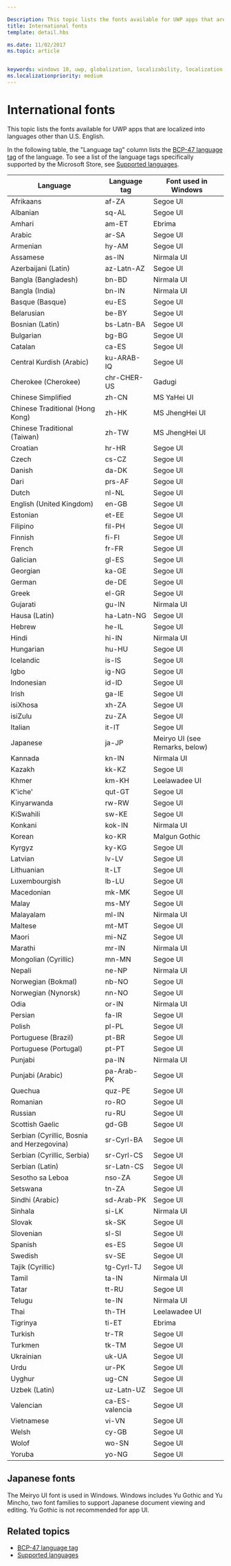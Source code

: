 ```yaml
---

Description: This topic lists the fonts available for UWP apps that are localized into languages other than U.S. English.
title: International fonts
template: detail.hbs

ms.date: 11/02/2017
ms.topic: article


keywords: windows 10, uwp, globalization, localizability, localization
ms.localizationpriority: medium
---
```


# International fonts

This topic lists the fonts available for UWP apps that are localized into languages other than U.S. English.

In the following table, the "Language tag" column lists the [BCP-47 language tag](http://go.microsoft.com/fwlink/p/?linkid=227302) of the language. To see a list of the language tags specifically supported by the Microsoft Store, see [Supported languages](../../publish/supported-languages.md).

| Language | Language tag | Font used in Windows |
| --------- | ----------- | -------------------- |
| Afrikaans | af-ZA | Segoe UI |
| Albanian | sq-AL | Segoe UI |
| Amhari | am-ET | Ebrima |
| Arabic | ar-SA | Segoe UI |
| Armenian | hy-AM | Segoe UI |
| Assamese | as-IN | Nirmala UI |
| Azerbaijani (Latin) | az-Latn-AZ | Segoe UI |
| Bangla (Bangladesh) | bn-BD | Nirmala UI |
| Bangla (India) | bn-IN | Nirmala UI |
| Basque (Basque) | eu-ES | Segoe UI |
| Belarusian | be-BY | Segoe UI |
| Bosnian (Latin) | bs-Latn-BA | Segoe UI |
| Bulgarian | bg-BG | Segoe UI |
| Catalan | ca-ES | Segoe UI |
| Central Kurdish (Arabic) | ku-ARAB-IQ | Segoe UI |
| Cherokee (Cherokee) | chr-CHER-US | Gadugi |
| Chinese Simplified | zh-CN | MS YaHei UI |
| Chinese Traditional (Hong Kong) | zh-HK | MS JhengHei UI |
| Chinese Traditional (Taiwan) | zh-TW | MS JhengHei UI |
| Croatian | hr-HR | Segoe UI |
| Czech | cs-CZ | Segoe UI |
| Danish | da-DK | Segoe UI |
| Dari | prs-AF | Segoe UI |
| Dutch | nl-NL | Segoe UI |
| English (United Kingdom) | en-GB | Segoe UI |
| Estonian | et-EE | Segoe UI |
| Filipino | fil-PH | Segoe UI |
| Finnish | fi-FI | Segoe UI |
| French | fr-FR | Segoe UI |
| Galician | gl-ES | Segoe UI |
| Georgian | ka-GE | Segoe UI |
| German | de-DE | Segoe UI |
| Greek | el-GR | Segoe UI |
| Gujarati | gu-IN | Nirmala UI |
| Hausa (Latin) | ha-Latn-NG | Segoe UI |
| Hebrew | he-IL | Segoe UI |
| Hindi | hi-IN | Nirmala UI |
| Hungarian | hu-HU | Segoe UI |
| Icelandic | is-IS | Segoe UI |
| Igbo | ig-NG | Segoe UI |
| Indonesian | id-ID | Segoe UI |
| Irish | ga-IE | Segoe UI |
| isiXhosa | xh-ZA | Segoe UI |
| isiZulu | zu-ZA | Segoe UI |
| Italian | it-IT | Segoe UI |
| Japanese | ja-JP | Meiryo UI (see Remarks, below) |
| Kannada | kn-IN | Nirmala UI |
| Kazakh | kk-KZ | Segoe UI |
| Khmer | km-KH | Leelawadee UI |
| K'iche' | qut-GT | Segoe UI |
| Kinyarwanda | rw-RW | Segoe UI |
| KiSwahili | sw-KE | Segoe UI |
| Konkani | kok-IN | Nirmala UI |
| Korean | ko-KR | Malgun Gothic |
| Kyrgyz | ky-KG | Segoe UI |
| Latvian | lv-LV | Segoe UI |
| Lithuanian | lt-LT | Segoe UI |
| Luxembourgish | lb-LU | Segoe UI |
| Macedonian | mk-MK | Segoe UI |
| Malay | ms-MY | Segoe UI |
| Malayalam | ml-IN | Nirmala UI |
| Maltese | mt-MT | Segoe UI |
| Maori | mi-NZ | Segoe UI |
| Marathi | mr-IN | Nirmala UI |
| Mongolian (Cyrillic) | mn-MN | Segoe UI |
| Nepali | ne-NP | Nirmala UI |
| Norwegian (Bokmal) | nb-NO | Segoe UI |
| Norwegian (Nynorsk) | nn-NO | Segoe UI |
| Odia | or-IN | Nirmala UI |
| Persian | fa-IR | Segoe UI |
| Polish | pl-PL | Segoe UI |
| Portuguese (Brazil) | pt-BR | Segoe UI |
| Portuguese (Portugal) | pt-PT | Segoe UI |
| Punjabi | pa-IN | Nirmala UI |
| Punjabi (Arabic) | pa-Arab-PK | Segoe UI |
| Quechua | quz-PE | Segoe UI |
| Romanian | ro-RO | Segoe UI |
| Russian | ru-RU | Segoe UI |
| Scottish Gaelic | gd-GB | Segoe UI |
| Serbian (Cyrillic, Bosnia and Herzegovina) | sr-Cyrl-BA | Segoe UI |
| Serbian (Cyrillic, Serbia) | sr-Cyrl-CS | Segoe UI |
| Serbian (Latin) | sr-Latn-CS | Segoe UI |
| Sesotho sa Leboa | nso-ZA | Segoe UI |
| Setswana | tn-ZA | Segoe UI |
| Sindhi (Arabic) | sd-Arab-PK | Segoe UI |
| Sinhala | si-LK | Nirmala UI |
| Slovak | sk-SK | Segoe UI |
| Slovenian | sl-SI | Segoe UI |
| Spanish | es-ES | Segoe UI |
| Swedish | sv-SE | Segoe UI |
| Tajik (Cyrillic) | tg-Cyrl-TJ | Segoe UI |
| Tamil | ta-IN | Nirmala UI |
| Tatar | tt-RU | Segoe UI |
| Telugu | te-IN | Nirmala UI |
| Thai | th-TH | Leelawadee UI |
| Tigrinya | ti-ET | Ebrima |
| Turkish | tr-TR | Segoe UI |
| Turkmen | tk-TM | Segoe UI |
| Ukrainian | uk-UA | Segoe UI |
| Urdu | ur-PK | Segoe UI |
| Uyghur | ug-CN | Segoe UI |
| Uzbek (Latin) | uz-Latn-UZ | Segoe UI |
| Valencian | ca-ES-valencia | Segoe UI |
| Vietnamese | vi-VN | Segoe UI |
| Welsh | cy-GB | Segoe UI |
| Wolof | wo-SN | Segoe UI |
| Yoruba | yo-NG | Segoe UI |

## Japanese fonts

The Meiryo UI font is used in Windows. Windows includes Yu Gothic and Yu Mincho, two font families to support Japanese document viewing and editing. Yu Gothic is not recommended for app UI.

## Related topics

* [BCP-47 language tag](http://go.microsoft.com/fwlink/p/?linkid=227302)
* [Supported languages](../../publish/supported-languages.md)
